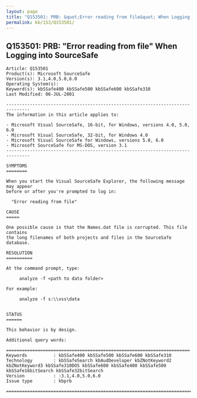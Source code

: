 ```yaml
---
layout: page
title: "Q153501: PRB: &quot;Error reading from file&quot; When Logging into SourceSafe"
permalink: kb/153/Q153501/
---
```


## Q153501: PRB: &quot;Error reading from file&quot; When Logging into SourceSafe

	Article: Q153501
	Product(s): Microsoft SourceSafe
	Version(s): 3.1,4.0,5.0,6.0
	Operating System(s): 
	Keyword(s): kbSSafe400 kbSSafe500 kbSSafe600 kbSSafe310
	Last Modified: 06-JUL-2001
	
	-------------------------------------------------------------------------------
	The information in this article applies to:
	
	- Microsoft Visual SourceSafe, 16-bit, for Windows, versions 4.0, 5.0, 6.0 
	- Microsoft Visual SourceSafe, 32-bit, for Windows 4.0 
	- Microsoft Visual SourceSafe for Windows, versions 5.0, 6.0 
	- Microsoft SourceSafe for MS-DOS, version 3.1 
	-------------------------------------------------------------------------------
	
	SYMPTOMS
	========
	
	When you start the Visual SourceSafe Explorer, the following message may appear
	before or after you're prompted to log in:
	
	  "Error reading from file"
	
	CAUSE
	=====
	
	One possible cause is that the Names.dat file is corrupted. This file contains
	the long filenames of both projects and files in the SourceSafe database.
	
	RESOLUTION
	==========
	
	At the command prompt, type:
	
	     analyze -f <path to data folder>
	
	For example:
	
	     analyze -f s:\\vss\data
	
	
	STATUS
	======
	
	This behavior is by design.
	
	Additional query words:
	
	======================================================================
	Keywords          : kbSSafe400 kbSSafe500 kbSSafe600 kbSSafe310 
	Technology        : kbSSafeSearch kbAudDeveloper kbZNotKeyword2 kbZNotKeyword3 kbSSafe310DOS kbSSafe600 kbSSafe400 kbSSafe500 kbSSafe16bitSearch kbSSafe32bitSearch
	Version           : :3.1,4.0,5.0,6.0
	Issue type        : kbprb
	
	=============================================================================
	
